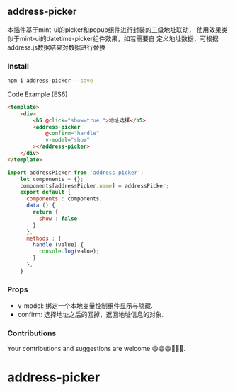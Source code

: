 ## address-picker

本插件基于mint-ui的picker和popup组件进行封装的三级地址联动，
使用效果类似于mint-ui的datetime-picker组件效果，如若需要自
定义地址数据，可根据address.js数据结果对数据进行替换
### Install

``` bash
npm i address-picker --save
```

Code Example (ES6)
``` html
<template>
    <div>
        <h5 @click="show=true;">地址选择</h5>
        <address-picker  
            @confirm="handle" 
            v-model="show"
        ></address-picker>
    </div>
</template>
```
``` js
import addressPicker from 'address-picker';
    let components = {};
    components[addressPicker.name] = addressPicker;
    export default {
      components : components,
      data () {
        return {
          show : false
        }
      },
      methods : {
        handle (value) {
          console.log(value);
        }
      },
    }
```

### Props
- v-model: 绑定一个本地变量控制组件显示与隐藏.
- confirm: 选择地址之后的回掉，返回地址信息的对象.


### Contributions

Your contributions and suggestions are welcome 😄😄😄💐💐💐.


# address-picker
